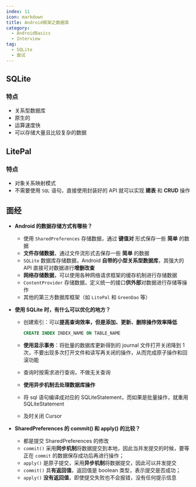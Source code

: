 ```yaml
---
index: 11
icon: markdown
title: Android框架之数据库
category:
  - AndroidBasics
  - Interview
tag:
  - SQLite
  - 面试
---
```


## SQLite

### 特点

- 关系型数据库
- 原生的
- 运算速度快
- 可以存储大量且比较复杂的数据

## LitePal

### 特点

- 对象关系映射模式
- 不需要使用 `SQL` 语句，直接使用封装好的 API 就可以实现 **建表** 和 **CRUD** 操作

## 面经

- **Android 的数据存储方式有哪些？**
  - 使用 `SharedPreferences` 存储数据，通过 **键值对** 形式保存一些 **简单** 的数据
  - **文件存储数据**，通过文件流形式去保存一些 **简单** 的数据
  - `SQLite` 数据库存储数据，Android **自带的小型关系型数据库**，其强大的 API 直接可对数据进行**增删改查**
  - **网络存储数据**，可以使用各种网络请求框架的缓存机制进行存储数据
  - `ContentProvider` 存储数据，定义统一的接口**供外部**对数据进行存储等操作
  - 其他的第三方数据库框架（如 `LitePal` 和 `GreenDao` 等）

- **使用 SQLite 时，有什么可以优化的地方？**

  - 创建索引：可以**提高查询效率，但是添加、更新、删除操作效率降低**

    ```sql
    CREATE INDEX INDEX_NAME ON TABLE_NAME
    ```

  - **使用显示事务**：将批量的数据库更新得到的 journal 文件打开关闭降到 1 次，不要出现多次打开文件和读写再关闭的操作，从而完成原子操作和回滚功能
  - 查询时按需求进行查询，不做无关查询
  - **使用异步机制去处理数据库操作**
  - 将 sql 语句编译成对应的 SQLiteStatement，而如果是批量操作，就重用 SQLiteStatement
  - 及时关闭 Cursor

- **SharedPreferences 的 commit() 和 apply() 的比较？**

  - 都是提交 SharedPreferences 的修改
  - `commit()` 采用**同步机制**将数据提交到本地，因此当并发提交的时候，要等正在 `commit` 的数据保存成功后再进行操作；
  - `apply()` 是原子提交，采用**异步机制**将数据提交，因此可以并发提交
  - `commit()` 具**有返回值**，返回值是 boolean 类型，表示提交是否成功；
  - `apply()` **没有返回值**，即使提交失败也不会报错，没有任何提示信息
